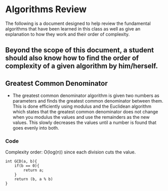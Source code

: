 # Algorithms Review
The following is a document designed to help review the fundamental algorithms that have been learned in this class as well as give an explanation to how they work and their order of complexity.

Beyond the scope of this document, a student should also know how to find the order of complexity of a given algorithm by him/herself.
---

## Greatest Common Denominator
* The greatest common denominator algorithm is given two numbers as parameters and finds the greatest common denominator between them. This is done efficiently using modulus and the Euclidean algorithm which states that the greatest common denominator does not change when you modulus the values and use the remainders as the new values. This slowly decreases the values until a number is found that goes evenly into both.

### Code
Complexity order: O(log(n)) since each division cuts the value.

    int GCD(a, b){
        if(b == 0){
            return a;
        }
        return (b, a % b)
    }

